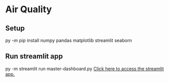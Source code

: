 # Air Quality
## Setup
py -m pip install numpy pandas matplotlib streamlit seaborn
## Run streamlit app 
py -m streamlit run master-dashboard.py
[Click here to access the streamlit app.](https://dashboardpy-tvefcueg9ktrrhpjvvhuyk.streamlit.app/)
